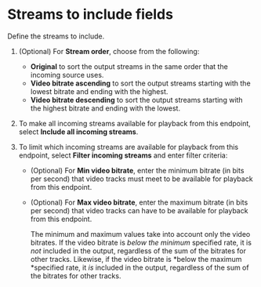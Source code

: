 # Streams to include fields<a name="endpoints-smooth-include-streams"></a>

Define the streams to include\.

1. \(Optional\) For **Stream order**, choose from the following:
   + **Original** to sort the output streams in the same order that the incoming source uses\.
   + **Video bitrate ascending** to sort the output streams starting with the lowest bitrate and ending with the highest\.
   + **Video bitrate descending** to sort the output streams starting with the highest bitrate and ending with the lowest\.

1. To make all incoming streams available for playback from this endpoint, select **Include all incoming streams**\.

1. To limit which incoming streams are available for playback from this endpoint, select **Filter incoming streams** and enter filter criteria:
   + \(Optional\) For **Min video bitrate**, enter the minimum bitrate \(in bits per second\) that video tracks must meet to be available for playback from this endpoint\.
   + \(Optional\) For **Max video bitrate**, enter the maximum bitrate \(in bits per second\) that video tracks can have to be available for playback from this endpoint\.

     The minimum and maximum values take into account only the video bitrates\. If the video bitrate is *below the minimum* specified rate, it is *not* included in the output, regardless of the sum of the bitrates for other tracks\. Likewise, if the video bitrate is *below the maximum *specified rate, it *is* included in the output, regardless of the sum of the bitrates for other tracks\.